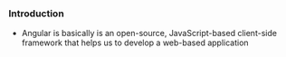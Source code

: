
### Introduction
* Angular is basically is an open-source, JavaScript-based client-side framework that helps us to develop a web-based application
